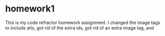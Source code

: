 # homework1

This is my code refractor homework assignment. I changed the image tags to include alts, got rid of the extra ids, got rid of an extra image tag, and 
